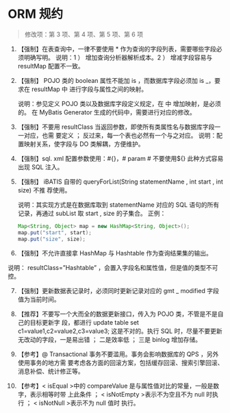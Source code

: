 # ORM  规约

> 修改项：第 3 项、第 4 项、第 5 项、第 6 项

1. 【强制】在表查询中，一律不要使用 * 作为查询的字段列表，需要哪些字段必须明确写明。
   说明：1 ） 增加查询分析器解析成本。2 ） 增减字段容易与 resultMap 配置不一致。

2. 【强制】 POJO 类的 boolean 属性不能加 is ，而数据库字段必须加 is _，要求在 resultMap 中
   进行字段与属性之间的映射。

   说明：参见定义 POJO 类以及数据库字段定义规定，在 <resultMap>中 增加映射，是必须的。
   在 MyBatis Generator 生成的代码中，需要进行对应的修改。

3. 【强制】不要用 resultClass 当返回参数，即使所有类属性名与数据库字段一一对应，也需
   要定义 ； 反过来，每一个表也必然有一个与之对应。
   说明：配置映射关系，使字段与 DO 类解耦，方便维护。

4. 【强制】sql. xml 配置参数使用：#{}，# param # 不要使用${} 此种方式容易出现 SQL 注入。

<!-- more -->

5. 【强制】 iBATIS 自带的 queryForList(String statementName , int start , int size) 不推
   荐使用。

   说明：其实现方式是在数据库取到 statementName 对应的 SQL 语句的所有记录，再通过 subList
   取 start , size 的子集合。
   正例：

   ``` java
   Map<String, Object> map = new HashMap<String, Object>();
   map.put("start", start);
   map.put("size", size);
   ```

6. 【强制】不允许直接拿 HashMap 与 Hashtable 作为查询结果集的输出。

  说明： resultClass=”Hashtable” ，会置入字段名和属性值，但是值的类型不可控。

7. 【强制】更新数据表记录时，必须同时更新记录对应的 gmt _ modified 字段值为当前时间。

8. 【推荐】不要写一个大而全的数据更新接口，传入为 POJO 类，不管是不是自己的目标更新字
   段，都进行 update table set c1=value1,c2=value2,c3=value3;  这是不对的。执行 SQL
   时，尽量不要更新无改动的字段，一是易出错 ； 二是效率低 ； 三是 binlog 增加存储。

9. 【参考】@ Transactional 事务不要滥用。事务会影响数据库的 QPS ，另外使用事务的地方需
   要考虑各方面的回滚方案，包括缓存回滚、搜索引擎回滚、消息补偿、统计修正等。

10. 【参考】< isEqual >中的 compareValue 是与属性值对比的常量，一般是数字，表示相等时带
  上此条件 ； < isNotEmpty >表示不为空且不为 null 时执行 ； < isNotNull >表示不为 null 值时
  执行。
